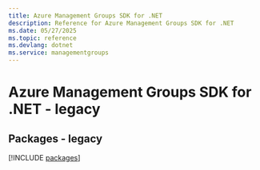 ```yaml
---
title: Azure Management Groups SDK for .NET
description: Reference for Azure Management Groups SDK for .NET
ms.date: 05/27/2025
ms.topic: reference
ms.devlang: dotnet
ms.service: managementgroups
---
```

# Azure Management Groups SDK for .NET - legacy
## Packages - legacy
[!INCLUDE [packages](management-groups-index.md)]